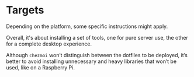 # Targets

Depending on the platform, some specific instructions might apply.

Overall, it's about installing a set of tools, one for pure server use, the
other for a complete desktop experience.

Although `chezmoi` won’t distinguish between the dotfiles to be deployed, it’s
better to avoid installing unnecessary and heavy libraries that won’t be used,
like on a Raspberry Pi.
